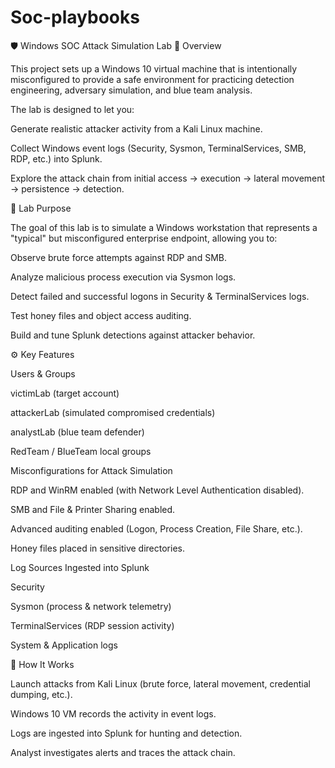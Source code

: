 # Soc-playbooks

🛡️ Windows SOC Attack Simulation Lab
📖 Overview

This project sets up a Windows 10 virtual machine that is intentionally misconfigured to provide a safe environment for practicing detection engineering, adversary simulation, and blue team analysis.

The lab is designed to let you:

Generate realistic attacker activity from a Kali Linux machine.

Collect Windows event logs (Security, Sysmon, TerminalServices, SMB, RDP, etc.) into Splunk.

Explore the attack chain from initial access → execution → lateral movement → persistence → detection.

🎯 Lab Purpose

The goal of this lab is to simulate a Windows workstation that represents a "typical" but misconfigured enterprise endpoint, allowing you to:

Observe brute force attempts against RDP and SMB.

Analyze malicious process execution via Sysmon logs.

Detect failed and successful logons in Security & TerminalServices logs.

Test honey files and object access auditing.

Build and tune Splunk detections against attacker behavior.

⚙️ Key Features

Users & Groups

victimLab (target account)

attackerLab (simulated compromised credentials)

analystLab (blue team defender)

RedTeam / BlueTeam local groups

Misconfigurations for Attack Simulation

RDP and WinRM enabled (with Network Level Authentication disabled).

SMB and File & Printer Sharing enabled.

Advanced auditing enabled (Logon, Process Creation, File Share, etc.).

Honey files placed in sensitive directories.

Log Sources Ingested into Splunk

Security

Sysmon (process & network telemetry)

TerminalServices (RDP session activity)

System & Application logs

🧪 How It Works

Launch attacks from Kali Linux (brute force, lateral movement, credential dumping, etc.).

Windows 10 VM records the activity in event logs.

Logs are ingested into Splunk for hunting and detection.

Analyst investigates alerts and traces the attack chain.
